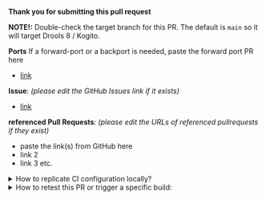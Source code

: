**Thank you for submitting this pull request**

**NOTE!:** Double-check the target branch for this PR.
The default is `main` so it will target Drools 8 / Kogito.

**Ports** If a forward-port or a backport is needed, paste the forward port PR here

* [link](https://www.example.com)

**Issue**: _(please edit the GitHub Issues link if it exists)_

* [link](https://www.example.com)

**referenced Pull Requests**: _(please edit the URLs of referenced pullrequests if they exist)_

* paste the link(s) from GitHub here
* link 2
* link 3 etc.

<details>
<summary>
How to replicate CI configuration locally?
</summary>

Build Chain tool does "simple" maven build(s), the builds are just Maven commands, but because the repositories relates and depends on each other and any change in API or class method could affect several of those repositories there is a need to use [build-chain tool](https://github.com/kiegroup/github-action-build-chain) to handle cross repository builds and be sure that we always use latest version of the code for each repository.
 
[build-chain tool](https://github.com/kiegroup/github-action-build-chain) is a build tool which can be used on command line locally or in Github Actions workflow(s), in case you need to change multiple repositories and send multiple dependent pull requests related with a change you can easily reproduce the same build by executing it on Github hosted environment or locally in your development environment. See [local execution](https://github.com/kiegroup/github-action-build-chain#local-execution) details to get more information about it.
</details>

<details>
<summary>
How to retest this PR or trigger a specific build:
</summary>

- for <b>pull request and downstream checks</b>  
  - Push a new commit to the PR. An empty commit would be enough.

- for a <b>full downstream build</b>
  - for <b>github actions</b> job: add the label `run_fdb`

- for <b>Jenkins PR check only</b>
  - If you are an ASF committer for KIE podling, login to Jenkins (https://ci-builds.apache.org/job/KIE/job/drools/), go to the specific PR job, and click on `Build Now` button.
</details>
